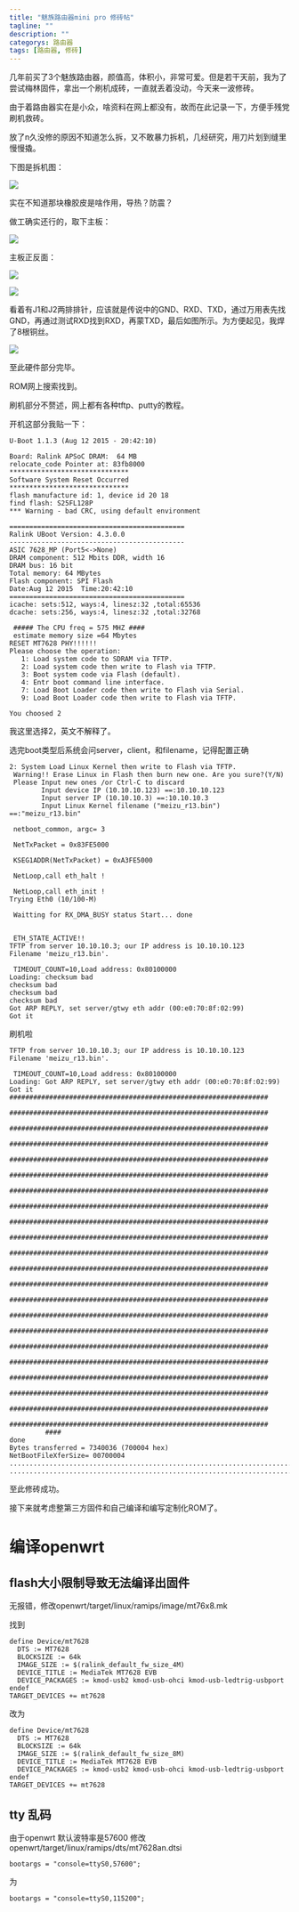 ```yaml
---
title: "魅族路由器mini pro 修砖帖"
tagline: ""
description: ""
categorys: 路由器
tags: [路由器, 修砖]
---
```


几年前买了3个魅族路由器，颜值高，体积小，非常可爱。但是若干天前，我为了尝试梅林固件，拿出一个刷机成砖，一直就丢着没动，今天来一波修砖。

由于着路由器实在是小众，啥资料在网上都没有，故而在此记录一下，方便手残党刷机救砖。

放了n久没修的原因不知道怎么拆，又不敢暴力拆机，几经研究，用刀片划到缝里慢慢撬。

下图是拆机图：

![](/assets/imgs/WechatIMG6.jpeg)

实在不知道那块橡胶皮是啥作用，导热？防震？


做工确实还行的，取下主板：

![](/assets/imgs/WechatIMG8.jpeg)

主板正反面：

![](/assets/imgs/WechatIMG7.jpeg)

![](/assets/imgs/WechatIMG9.jpeg)


看着有J1和J2两排排针，应该就是传说中的GND、RXD、TXD，通过万用表先找GND，再通过测试RXD找到RXD，再蒙TXD，最后如图所示。为方便起见，我焊了8根铜丝。

![](/assets/imgs/WechatIMG10.jpeg)

至此硬件部分完毕。

ROM网上搜索找到。

刷机部分不赘述，网上都有各种tftp、putty的教程。

开机这部分我贴一下：

```
U-Boot 1.1.3 (Aug 12 2015 - 20:42:10)

Board: Ralink APSoC DRAM:  64 MB
relocate_code Pointer at: 83fb8000
******************************
Software System Reset Occurred
******************************
flash manufacture id: 1, device id 20 18
find flash: S25FL128P
*** Warning - bad CRC, using default environment

============================================
Ralink UBoot Version: 4.3.0.0
--------------------------------------------
ASIC 7628_MP (Port5<->None)
DRAM component: 512 Mbits DDR, width 16
DRAM bus: 16 bit
Total memory: 64 MBytes
Flash component: SPI Flash
Date:Aug 12 2015  Time:20:42:10
============================================
icache: sets:512, ways:4, linesz:32 ,total:65536
dcache: sets:256, ways:4, linesz:32 ,total:32768

 ##### The CPU freq = 575 MHZ ####
 estimate memory size =64 Mbytes
RESET MT7628 PHY!!!!!!
Please choose the operation:
   1: Load system code to SDRAM via TFTP.
   2: Load system code then write to Flash via TFTP.
   3: Boot system code via Flash (default).
   4: Entr boot command line interface.
   7: Load Boot Loader code then write to Flash via Serial.
   9: Load Boot Loader code then write to Flash via TFTP.

You choosed 2
```

我这里选择2，英文不解释了。

选完boot类型后系统会问server，client，和filename，记得配置正确

```
2: System Load Linux Kernel then write to Flash via TFTP.
 Warning!! Erase Linux in Flash then burn new one. Are you sure?(Y/N)
 Please Input new ones /or Ctrl-C to discard
        Input device IP (10.10.10.123) ==:10.10.10.123
        Input server IP (10.10.10.3) ==:10.10.10.3
        Input Linux Kernel filename ("meizu_r13.bin") ==:"meizu_r13.bin"

 netboot_common, argc= 3

 NetTxPacket = 0x83FE5000

 KSEG1ADDR(NetTxPacket) = 0xA3FE5000

 NetLoop,call eth_halt !

 NetLoop,call eth_init !
Trying Eth0 (10/100-M)

 Waitting for RX_DMA_BUSY status Start... done


 ETH_STATE_ACTIVE!!
TFTP from server 10.10.10.3; our IP address is 10.10.10.123
Filename 'meizu_r13.bin'.

 TIMEOUT_COUNT=10,Load address: 0x80100000
Loading: checksum bad
checksum bad
checksum bad
checksum bad
Got ARP REPLY, set server/gtwy eth addr (00:e0:70:8f:02:99)
Got it

```

刷机啦

```
TFTP from server 10.10.10.3; our IP address is 10.10.10.123
Filename 'meizu_r13.bin'.

 TIMEOUT_COUNT=10,Load address: 0x80100000
Loading: Got ARP REPLY, set server/gtwy eth addr (00:e0:70:8f:02:99)
Got it
#################################################################
         #################################################################
         #################################################################
         #################################################################
         #################################################################
         #################################################################
         #################################################################
         #################################################################
         #################################################################
         #################################################################
         #################################################################
         #################################################################
         #################################################################
         #################################################################
         #################################################################
         #################################################################
         #################################################################
         #################################################################
         #################################################################
         #################################################################
         #################################################################
         #################################################################
         ####
done
Bytes transferred = 7340036 (700004 hex)
NetBootFileXferSize= 00700004
................................................................................................................
................................................................................................................
```

至此修砖成功。

接下来就考虑整第三方固件和自己编译和编写定制化ROM了。

# 编译openwrt

## flash大小限制导致无法编译出固件
无报错，修改openwrt/target/linux/ramips/image/mt76x8.mk

找到 

```
define Device/mt7628
  DTS := MT7628
  BLOCKSIZE := 64k
  IMAGE_SIZE := $(ralink_default_fw_size_4M)
  DEVICE_TITLE := MediaTek MT7628 EVB
  DEVICE_PACKAGES := kmod-usb2 kmod-usb-ohci kmod-usb-ledtrig-usbport
endef
TARGET_DEVICES += mt7628
```

改为

```
define Device/mt7628
  DTS := MT7628
  BLOCKSIZE := 64k
  IMAGE_SIZE := $(ralink_default_fw_size_8M)
  DEVICE_TITLE := MediaTek MT7628 EVB
  DEVICE_PACKAGES := kmod-usb2 kmod-usb-ohci kmod-usb-ledtrig-usbport
endef
TARGET_DEVICES += mt7628
```

## tty 乱码
由于openwrt 默认波特率是57600
修改 openwrt/target/linux/ramips/dts/mt7628an.dtsi
```
bootargs = "console=ttyS0,57600";
```
为

```
bootargs = "console=ttyS0,115200";
```

